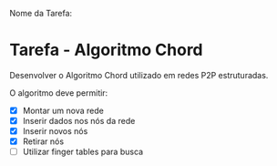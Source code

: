 Nome da Tarefa:

# Tarefa - Algoritmo Chord

Desenvolver o Algoritmo Chord utilizado em redes P2P estruturadas.

O algoritmo deve permitir:

- [x] Montar um nova rede
- [x] Inserir dados nos nós da rede
- [x] Inserir novos nós
- [x] Retirar nós
- [ ] Utilizar finger tables para busca

